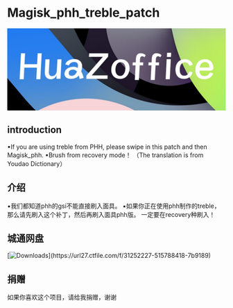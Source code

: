 # Magisk_phh_treble_patch
![](image/logo.jpg)

## introduction
▪If you are using treble from PHH, please swipe in this patch and then Magisk_phh.
▪Brush from recovery mode！
（The translation is from Youdao Dictionary）
## 介绍
▪我们都知道phh的gsi不能直接刷入面具。
▪如果你正在使用phh制作的treble，那么请先刷入这个补丁，然后再刷入面具phh版。
一定要在recovery种刷入！

## 城通网盘
[![Downloads](https://img.shields.io/badge/ctfile-download(password:7455)-blue)](https://url27.ctfile.com/f/31252227-515788418-7b9189)
## 捐赠
如果你喜欢这个项目，请给我捐赠，谢谢
